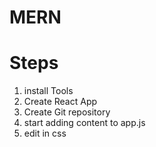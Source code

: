 # MERN

# Steps
1. install Tools
2. Create React App
3. Create Git repository
4. start adding content to app.js
5. edit in css
